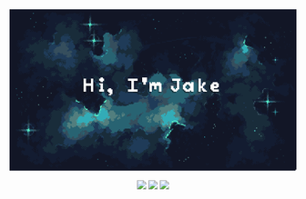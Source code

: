 <img src="https://github.com/JacobC09/JacobC09/blob/main/spacebg.png" />

<p align="center">
   <img src="https://badges.pufler.dev/repos/JacobC09"/>
   <img src="https://badges.pufler.dev/years/JacobC09"/> 
   <img src="https://badges.pufler.dev/commits/monthly/JacobC09" />
</p>
